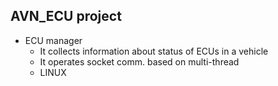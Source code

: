 ## AVN_ECU project
- ECU manager
  - It collects information about status of ECUs in a vehicle
  - It operates socket comm. based on multi-thread
  - LINUX
